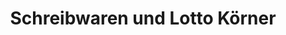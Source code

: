 ---
title: "Schreibwaren und Lotto Körner"
url: /hofheim-am-taunus/schreibwaren-und-lotto-koerner/
shop: Schreibwaren
---